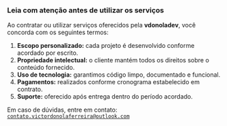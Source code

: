 ### Leia com atenção antes de utilizar os serviços

Ao contratar ou utilizar serviços oferecidos pela **vdonoladev**, você concorda com os seguintes termos:

1. **Escopo personalizado:** cada projeto é desenvolvido conforme acordado por escrito.
2. **Propriedade intelectual:** o cliente mantém todos os direitos sobre o conteúdo fornecido.
3. **Uso de tecnologia:** garantimos código limpo, documentado e funcional.
4. **Pagamentos:** realizados conforme cronograma estabelecido em contrato.
5. **Suporte:** oferecido após entrega dentro do período acordado.

Em caso de dúvidas, entre em contato:
[`contato.victordonolaferreira@outlook.com`](mailto:contato.victordonolaferreira@outlook.com)